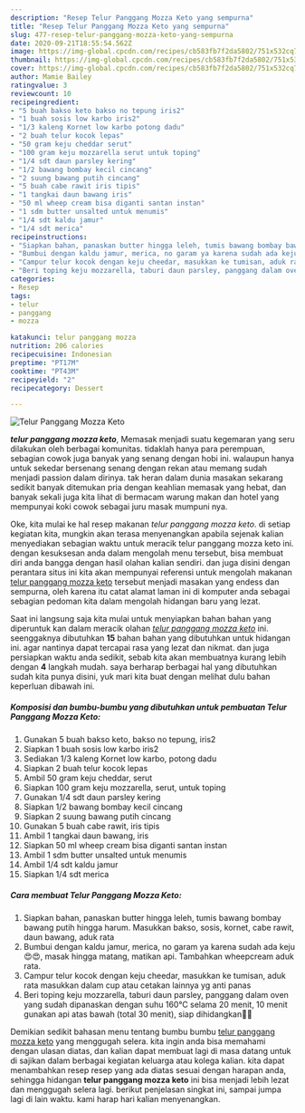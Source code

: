 ```yaml
---
description: "Resep Telur Panggang Mozza Keto yang sempurna"
title: "Resep Telur Panggang Mozza Keto yang sempurna"
slug: 477-resep-telur-panggang-mozza-keto-yang-sempurna
date: 2020-09-21T18:55:54.562Z
image: https://img-global.cpcdn.com/recipes/cb583fb7f2da5802/751x532cq70/telur-panggang-mozza-keto-foto-resep-utama.jpg
thumbnail: https://img-global.cpcdn.com/recipes/cb583fb7f2da5802/751x532cq70/telur-panggang-mozza-keto-foto-resep-utama.jpg
cover: https://img-global.cpcdn.com/recipes/cb583fb7f2da5802/751x532cq70/telur-panggang-mozza-keto-foto-resep-utama.jpg
author: Mamie Bailey
ratingvalue: 3
reviewcount: 10
recipeingredient:
- "5 buah bakso keto bakso no tepung iris2"
- "1 buah sosis low karbo iris2"
- "1/3 kaleng Kornet low karbo potong dadu"
- "2 buah telur kocok lepas"
- "50 gram keju cheddar serut"
- "100 gram keju mozzarella serut untuk toping"
- "1/4 sdt daun parsley kering"
- "1/2 bawang bombay kecil cincang"
- "2 suung bawang putih cincang"
- "5 buah cabe rawit iris tipis"
- "1 tangkai daun bawang iris"
- "50 ml wheep cream bisa diganti santan instan"
- "1 sdm butter unsalted untuk menumis"
- "1/4 sdt kaldu jamur"
- "1/4 sdt merica"
recipeinstructions:
- "Siapkan bahan, panaskan butter hingga leleh, tumis bawang bombay bawang putih hingga harum. Masukkan bakso, sosis, kornet, cabe rawit, daun bawang, aduk rata"
- "Bumbui dengan kaldu jamur, merica, no garam ya karena sudah ada keju😍😍, masak hingga matang, matikan api. Tambahkan wheepcream aduk rata."
- "Campur telur kocok dengan keju cheedar, masukkan ke tumisan, aduk rata masukkan dalam cup atau cetakan lainnya yg anti panas"
- "Beri toping keju mozzarella, taburi daun parsley, panggang dalam oven yang sudah dipanaskan dengan suhu 160°C selama 20 menit, 10 menit gunakan api atas bawah (total 30 menit), siap dihidangkan🤩🤩"
categories:
- Resep
tags:
- telur
- panggang
- mozza

katakunci: telur panggang mozza 
nutrition: 206 calories
recipecuisine: Indonesian
preptime: "PT17M"
cooktime: "PT43M"
recipeyield: "2"
recipecategory: Dessert

---
```



![Telur Panggang Mozza Keto](https://img-global.cpcdn.com/recipes/cb583fb7f2da5802/751x532cq70/telur-panggang-mozza-keto-foto-resep-utama.jpg)

<b><i>telur panggang mozza keto</i></b>, Memasak menjadi suatu kegemaran yang seru dilakukan oleh berbagai komunitas. tidaklah hanya para perempuan, sebagian cowok juga banyak yang senang dengan hobi ini. walaupun hanya untuk sekedar bersenang senang dengan rekan atau memang sudah menjadi passion dalam dirinya. tak heran dalam dunia masakan sekarang sedikit banyak ditemukan pria dengan keahlian memasak yang hebat, dan banyak sekali juga kita lihat di bermacam warung makan dan hotel yang mempunyai koki cowok sebagai juru masak mumpuni nya.



Oke, kita mulai ke hal resep makanan <i>telur panggang mozza keto</i>. di setiap kegiatan kita, mungkin akan terasa menyenangkan apabila sejenak kalian menyediakan sebagian waktu untuk meracik telur panggang mozza keto ini. dengan kesuksesan anda dalam mengolah menu tersebut, bisa membuat diri anda bangga dengan hasil olahan kalian sendiri. dan juga disini dengan perantara situs ini kita akan mempunyai referensi untuk mengolah makanan <u>telur panggang mozza keto</u> tersebut menjadi masakan yang endess dan sempurna, oleh karena itu catat alamat laman ini di komputer anda sebagai sebagian pedoman kita dalam mengolah hidangan baru yang lezat.


Saat ini langsung saja kita mulai untuk menyiapkan bahan bahan yang diperuntuk kan dalam meracik olahan <u><i>telur panggang mozza keto</i></u> ini. seenggaknya dibutuhkan <b>15</b> bahan bahan yang dibutuhkan untuk hidangan ini. agar nantinya dapat tercapai rasa yang lezat dan nikmat. dan juga persiapkan waktu anda sedikit, sebab kita akan membuatnya kurang lebih dengan <b>4</b> langkah mudah. saya berharap berbagai hal yang dibutuhkan sudah kita punya disini, yuk mari kita buat dengan melihat dulu bahan keperluan dibawah ini.

<!--inarticleads1-->

##### Komposisi dan bumbu-bumbu yang dibutuhkan untuk pembuatan Telur Panggang Mozza Keto:

1. Gunakan 5 buah bakso keto, bakso no tepung, iris2
1. Siapkan 1 buah sosis low karbo iris2
1. Sediakan 1/3 kaleng Kornet low karbo, potong dadu
1. Siapkan 2 buah telur kocok lepas
1. Ambil 50 gram keju cheddar, serut
1. Siapkan 100 gram keju mozzarella, serut, untuk toping
1. Gunakan 1/4 sdt daun parsley kering
1. Siapkan 1/2 bawang bombay kecil cincang
1. Siapkan 2 suung bawang putih cincang
1. Gunakan 5 buah cabe rawit, iris tipis
1. Ambil 1 tangkai daun bawang, iris
1. Siapkan 50 ml wheep cream bisa diganti santan instan
1. Ambil 1 sdm butter unsalted untuk menumis
1. Ambil 1/4 sdt kaldu jamur
1. Siapkan 1/4 sdt merica




<!--inarticleads2-->

##### Cara membuat Telur Panggang Mozza Keto:

1. Siapkan bahan, panaskan butter hingga leleh, tumis bawang bombay bawang putih hingga harum. Masukkan bakso, sosis, kornet, cabe rawit, daun bawang, aduk rata
1. Bumbui dengan kaldu jamur, merica, no garam ya karena sudah ada keju😍😍, masak hingga matang, matikan api. Tambahkan wheepcream aduk rata.
1. Campur telur kocok dengan keju cheedar, masukkan ke tumisan, aduk rata masukkan dalam cup atau cetakan lainnya yg anti panas
1. Beri toping keju mozzarella, taburi daun parsley, panggang dalam oven yang sudah dipanaskan dengan suhu 160°C selama 20 menit, 10 menit gunakan api atas bawah (total 30 menit), siap dihidangkan🤩🤩




Demikian sedikit bahasan menu tentang bumbu bumbu <u>telur panggang mozza keto</u> yang menggugah selera. kita ingin anda bisa memahami dengan ulasan diatas, dan kalian dapat membuat lagi di masa datang untuk di sajikan dalam berbagai kegiatan keluarga atau kolega kalian. kita dapat menambahkan resep resep yang ada diatas sesuai dengan harapan anda, sehingga hidangan <b>telur panggang mozza keto</b> ini bisa menjadi lebih lezat dan menggugah selera lagi. berikut penjelasan singkat ini, sampai jumpa lagi di lain waktu. kami harap hari kalian menyenangkan.
